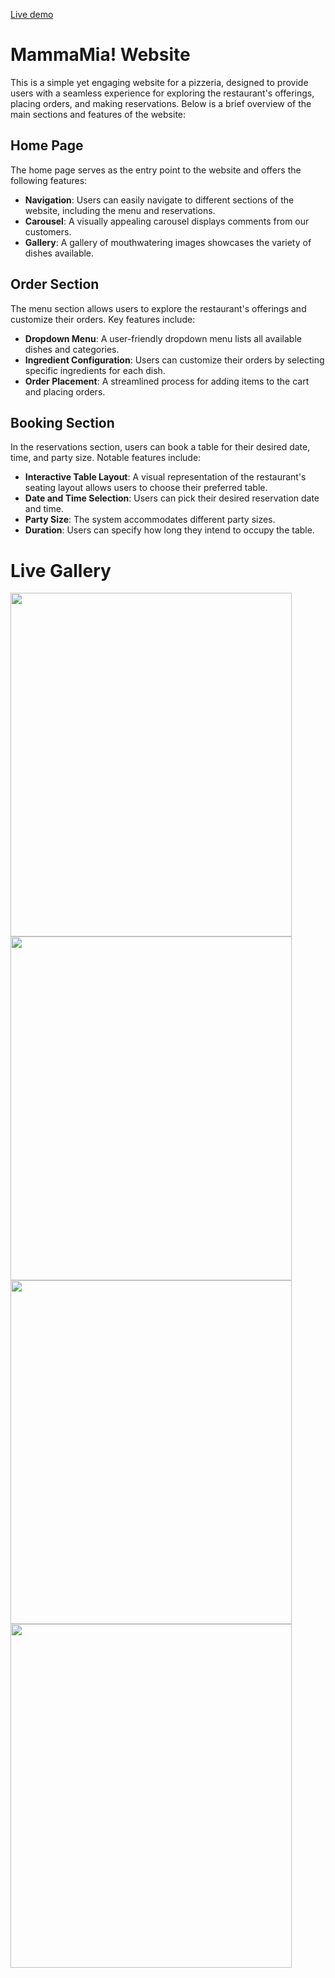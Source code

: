 [Live demo](https://project-pizzeria.zuk14.repl.co/)

# MammaMia! Website

This is a simple yet engaging website for a pizzeria, designed to provide users with a seamless experience for exploring the restaurant's offerings, placing orders, and making reservations. Below is a brief overview of the main sections and features of the website:

## Home Page
The home page serves as the entry point to the website and offers the following features:
- **Navigation**: Users can easily navigate to different sections of the website, including the menu and reservations.
- **Carousel**: A visually appealing carousel displays comments from our customers.
- **Gallery**: A gallery of mouthwatering images showcases the variety of dishes available.

## Order Section
The menu section allows users to explore the restaurant's offerings and customize their orders. Key features include:
- **Dropdown Menu**: A user-friendly dropdown menu lists all available dishes and categories.
- **Ingredient Configuration**: Users can customize their orders by selecting specific ingredients for each dish.
- **Order Placement**: A streamlined process for adding items to the cart and placing orders.

## Booking Section
In the reservations section, users can book a table for their desired date, time, and party size. Notable features include:
- **Interactive Table Layout**: A visual representation of the restaurant's seating layout allows users to choose their preferred table.
- **Date and Time Selection**: Users can pick their desired reservation date and time.
- **Party Size**: The system accommodates different party sizes.
- **Duration**: Users can specify how long they intend to occupy the table.

# Live Gallery
<img src="https://i.ibb.co/v12WXM9/1.png" width="450" height="550">
<img src="https://i.ibb.co/wKtPvtp/2.png" width="450" height="550">
<img src="https://i.ibb.co/4mvXxpC/3.png" width="450" height="550">
<img src="https://i.ibb.co/w0tfbhH/4.png" width="450" height="550">
